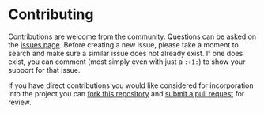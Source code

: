 Contributing
============

Contributions are welcome from the community. Questions can be asked on the
[issues page][1]. Before creating a new issue, please take a moment to search
and make sure a similar issue does not already exist. If one does exist, you
can comment (most simply even with just a `:+1:`) to show your support for that
issue.

If you have direct contributions you would like considered for incorporation
into the project you can [fork this repository][2] and
[submit a pull request][3] for review.



[1]: https://github.com/USGS-VIZLAB/OWDI-Lower-Colorado-Drought-Vis/issues
[2]: https://help.github.com/articles/fork-a-repo/
[3]: https://help.github.com/articles/about-pull-requests/
